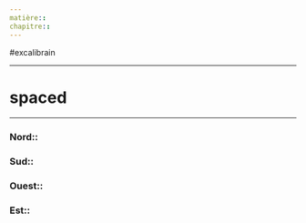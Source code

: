 ```yaml
---
matière:: 
chapitre:: 
---
```

#excalibrain 
___
# spaced

---
### Nord:: 
### Sud:: 
### Ouest:: 
### Est:: 